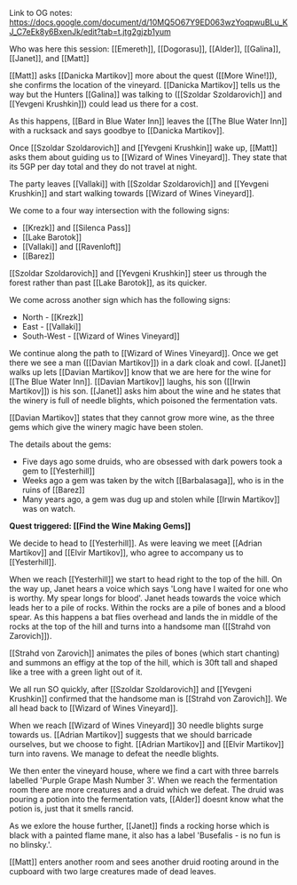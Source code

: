 Link to OG notes: https://docs.google.com/document/d/10MQ5O67Y9ED063wzYoqpwuBLu_KJ_C7eEk8y6BxenJk/edit?tab=t.jtg2gjzb1yum

Who was here this session: [[Emereth]], [[Dogorasu]], [[Alder]], [[Galina]], [[Janet]], and [[Matt]]

[[Matt]] asks [[Danicka Martikov]] more about the quest ([[More Wine!]]), she confirms the location of the vineyard. [[Danicka Martikov]] tells us the way but the Hunters [[Galina]] was talking to ([[Szoldar Szoldarovich]] and [[Yevgeni Krushkin]]) could lead us there for a cost. 

As this happens, [[Bard in Blue Water Inn]] leaves the [[The Blue Water Inn]] with a rucksack and says goodbye to [[Danicka Martikov]].

Once [[Szoldar Szoldarovich]] and [[Yevgeni Krushkin]] wake up, [[Matt]] asks them about guiding us to [[Wizard of Wines Vineyard]]. They state that its 5GP per day total and they do not travel at night. 

The party leaves [[Vallaki]] with [[Szoldar Szoldarovich]] and [[Yevgeni Krushkin]] and start walking towards [[Wizard of Wines Vineyard]]. 

We come to a four way intersection with the following signs:
* [[Krezk]] and [[Silenca Pass]]
* [[Lake Barotok]]
* [[Vallaki]] and [[Ravenloft]]
* [[Barez]]

[[Szoldar Szoldarovich]] and [[Yevgeni Krushkin]] steer us through the forest rather than past [[Lake Barotok]], as its quicker. 

We come across another sign which has the following signs:
* North - [[Krezk]]
* East - [[Vallaki]]
* South-West - [[Wizard of Wines Vineyard]]

We continue along the path to [[Wizard of Wines Vineyard]]. Once we get there we see a man ([[Davian Martikov]]) in a dark cloak and cowl. [[Janet]] walks up lets [[Davian Martikov]] know that we are here for the wine for [[The Blue Water Inn]]. [[Davian Martikov]] laughs, his son ([[Irwin Martikov]]) is his son. [[Janet]] asks him about the wine and he states that the winery is full of needle blights, which poisoned the fermentation vats.

[[Davian Martikov]] states that they cannot grow more wine, as the three gems which give the winery magic have been stolen. 

The details about the gems:
* Five days ago some druids, who are obsessed with dark powers took a gem to [[Yesterhill]]
* Weeks ago a gem was taken by the witch [[Barbalasaga]], who is in the ruins of [[Barez]]
* Many years ago, a gem was dug up and stolen while [[Irwin Martikov]] was on watch.

**Quest triggered: [[Find the Wine Making Gems]]**

We decide to head to [[Yesterhill]]. As were leaving we meet [[Adrian Martikov]] and [[Elvir Martikov]], who agree to accompany us to [[Yesterhill]]. 

When we reach [[Yesterhill]] we start to head right to the top of the hill. On the way up, Janet hears a voice which says 'Long have I waited for one who is worthy. My spear longs for blood'. Janet heads towards the voice which leads her to a pile of rocks. Within the rocks are a pile of bones and a blood spear. As this happens a bat flies overhead and lands the in middle of the rocks at the top of the hill and turns into a handsome man ([[Strahd von Zarovich]]). 

[[Strahd von Zarovich]] animates the piles of bones (which start chanting) and summons an effigy at the top of the hill, which is 30ft tall and shaped like a tree with a green light out of it. 

We all run SO quickly, after [[Szoldar Szoldarovich]] and [[Yevgeni Krushkin]] confirmed that the handsome man is [[Strahd von Zarovich]]. We all head back to [[Wizard of Wines Vineyard]]. 

When we reach [[Wizard of Wines Vineyard]] 30 needle blights surge towards us. [[Adrian Martikov]] suggests that we should barricade ourselves, but we choose to fight. [[Adrian Martikov]] and [[Elvir Martikov]] turn into ravens. We manage to defeat the needle blights. 

We then enter the vineyard house, where we find a cart with three barrels labelled 'Purple Grape Mash Number 3'. When we reach the fermentation room there are more creatures and a druid which we defeat. The druid was pouring a potion into the fermentation vats, [[Alder]] doesnt know what the potion is, just that it smells rancid. 

As we exlore the house further, [[Janet]] finds a rocking horse which is black with a painted flame mane, it also has a label 'Busefalis - is no fun is no blinsky.'. 

[[Matt]] enters another room and sees another druid rooting around in the cupboard with two large creatures made of dead leaves. 